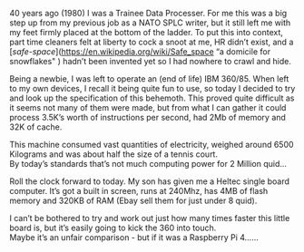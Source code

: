 40 years ago  (1980) I was a Trainee Data Processer. For me this was a big step up from my previous job as a NATO SPLC writer, but 
it still left me with my feet firmly placed at the bottom of the ladder.  To put this into context, part time cleaners felt at liberty to cock a snoot 
at me, HR didn’t exist, and a [_safe-space_](https://en.wikipedia.org/wiki/Safe_space “a domicile for snowflakes" ) hadn’t been invented yet so I had nowhere to crawl and hide.  

Being a newbie, I was left to operate an (end of life) IBM 360/85. When left to my own devices, I recall it being quite 
fun to use, so today I decided to try and look up the specification of this behemoth. This proved quite difficult as it seems not many of 
them were made, but from what I can gather it could process 3.5K’s worth of instructions per second, had 2Mb of memory and 32K of cache. 

This machine consumed vast quantities of electricity, weighed around 6500 Kilograms and was about half the size of a tennis court.  
By today’s standards that’s not much computing power for 2 Million quid...

Roll the clock forward to today. My son has given me a Heltec single board computer. It’s got a built in screen, runs at 240Mhz, 
has 4MB of flash memory and 320KB of RAM (Ebay sell them for  just under 8 quid). 

I can’t be bothered to try and work out just how many times faster this little board is,  but it’s easily going to kick the 360 into touch.  
Maybe it’s an unfair comparison - but if it was a Raspberry Pi 4…...
